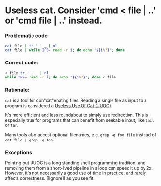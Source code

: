 # Useless cat. Consider 'cmd < file | ..' or 'cmd file | ..' instead.

### Problematic code:

```sh
cat file | tr ' ' _ | nl
cat file | while IFS= read -r i; do echo "${i%?}"; done
```

### Correct code:

```sh
< file tr ' ' _ | nl  
while IFS= read -r i; do echo "${i%?}"; done < file
```

### Rationale:

`cat` is a tool for con"cat"enating files. Reading a single file as input to a program is considered a [Useless Use Of Cat (UUOC)](http://en.wikipedia.org/wiki/Cat_(Unix)#Useless_use_of_cat).

It's more efficient and less roundabout to simply use redirection. This is especially true for programs that can benefit from seekable input, like `tail` or `tar`.

Many tools also accept optional filenames, e.g. `grep -q foo file` instead of `cat file | grep -q foo`.

### Exceptions

Pointing out UUOC is a long standing shell programming tradition, and removing them from a short-lived pipeline in a loop can speed it up by 2x. However, it's not necessarily a good use of time in practice, and rarely affects correctness. [[Ignore]] as you see fit.